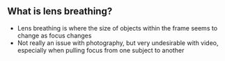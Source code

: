 ## What is lens breathing?

- Lens breathing is where the size of objects within the frame seems to change as focus changes
- Not really an issue with photography, but very undesirable with video, especially when pulling focus from one subject to another